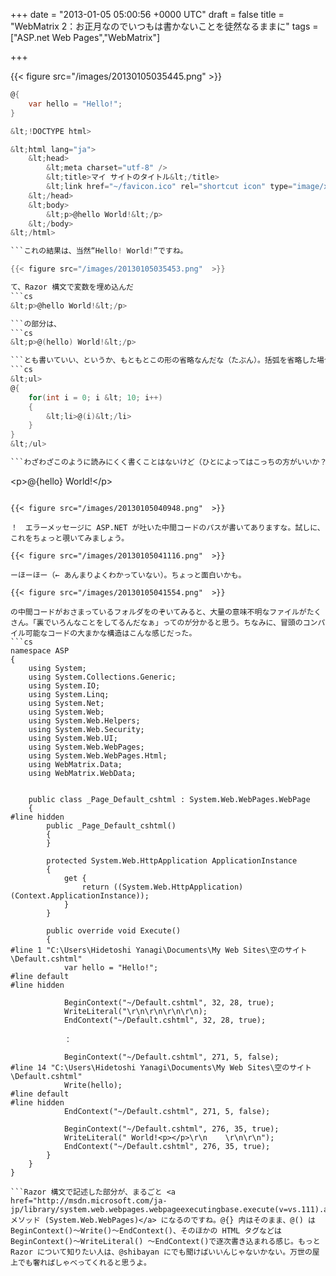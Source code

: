 
+++
date = "2013-01-05 05:00:56 +0000 UTC"
draft = false
title = "WebMatrix 2：お正月なのでいつもは書かないことを徒然なるままに"
tags = ["ASP.net Web Pages","WebMatrix"]

+++


{{< figure src="/images/20130105035445.png"  >}}
```cs
@{
    var hello = "Hello!";
}

&lt;!DOCTYPE html>

&lt;html lang="ja">
    &lt;head>
        &lt;meta charset="utf-8" />
        &lt;title>マイ サイトのタイトル&lt;/title>
        &lt;link href="~/favicon.ico" rel="shortcut icon" type="image/x-icon" />
    &lt;/head>
    &lt;body>
        &lt;p>@hello World!&lt;/p>
    &lt;/body>
&lt;/html>

```これの結果は、当然“Hello! World!”ですね。

{{< figure src="/images/20130105035453.png"  >}}

て、Razor 構文で変数を埋め込んだ
```cs
&lt;p>@hello World!&lt;/p>

```の部分は、
```cs
&lt;p>@(hello) World!&lt;/p>

```とも書いていい、というか、もともとこの形の省略なんだな（たぶん）。括弧を省略した場合は、スペースや記号（要は C# の変数に使えない文字）、HTML タグの手前で一度区切られ、評価が行われる。だから、もし Hello! と World! の間にスペースを入れたくなければ、@(hello)World! と書いて明示的に括弧で区切りを示さなければならない。じゃないと、@(helloWorld)! と解釈される。@() の内容は、その値が評価され（ToString() だと思えばいい）、無毒化のうえ（つまり HtmlEncode() やな）出力される。逆に言えば、@() の内容は値をもつ変数か関数でなくてはならない。一方、@{} の中には文を記述する。文というのは、要は ; で終わっていたり、{} で囲まれたコードの塊。たとえば、Razor で括弧を省略せずに for 文を書くときは {} が使える。
```cs
&lt;ul>
@{
    for(int i = 0; i &lt; 10; i++)
    {
        &lt;li>@(i)&lt;/li>
    }
}        
&lt;/ul>

```わざわざこのように読みにくく書くことはないけど（ひとによってはこっちの方がいいか？）。ちなみに、for や if のあとの {} の中身はまた少し特殊で（だから省略できないんだな……）、@{} 外と同じ感じで評価される。つまり、HTML タグと @() が使える。まぁ、理屈より書いて慣れた方が早い。Don&#39;t think, feel!さてはて。では、冒頭のコードで @(hello) の代わりに @{hello} を使うとどうなるでしょうか。
```
&lt;p>@{hello} World!&lt;/p>
```@{} には文（手続きや宣言）を記述しなければならなかった。なので、これは当然コンパイルエラーに……

{{< figure src="/images/20130105040948.png"  >}}

！　エラーメッセージに ASP.NET が吐いた中間コードのパスが書いてありますな。試しに、これをちょっと覗いてみましょう。

{{< figure src="/images/20130105041116.png"  >}}

ーほーほー（← あんまりよくわかっていない）。ちょっと面白いかも。

{{< figure src="/images/20130105041554.png"  >}}

の中間コードがおさまっているフォルダをのぞいてみると、大量の意味不明なファイルがたくさん。「裏でいろんなことをしてるんだなぁ」ってのが分かると思う。ちなみに、冒頭のコンパイル可能なコードの大まかな構造はこんな感じだった。
```cs
namespace ASP
{
    using System;
    using System.Collections.Generic;
    using System.IO;
    using System.Linq;
    using System.Net;
    using System.Web;
    using System.Web.Helpers;
    using System.Web.Security;
    using System.Web.UI;
    using System.Web.WebPages;
    using System.Web.WebPages.Html;
    using WebMatrix.Data;
    using WebMatrix.WebData;
    
    
    public class _Page_Default_cshtml : System.Web.WebPages.WebPage
    {
#line hidden
        public _Page_Default_cshtml()
        {
        }
        
        protected System.Web.HttpApplication ApplicationInstance
        {
            get {
                return ((System.Web.HttpApplication)(Context.ApplicationInstance));
            }
        }
        
        public override void Execute()
        {    
#line 1 "C:\Users\Hidetoshi Yanagi\Documents\My Web Sites\空のサイト\Default.cshtml"
            var hello = "Hello!";
#line default
#line hidden

            BeginContext("~/Default.cshtml", 32, 28, true);
            WriteLiteral("\r\n\r\n\r\n\r\n);
            EndContext("~/Default.cshtml", 32, 28, true);

            ：

            BeginContext("~/Default.cshtml", 271, 5, false);
#line 14 "C:\Users\Hidetoshi Yanagi\Documents\My Web Sites\空のサイト\Default.cshtml"
            Write(hello);
#line default
#line hidden
            EndContext("~/Default.cshtml", 271, 5, false);

            BeginContext("~/Default.cshtml", 276, 35, true);
            WriteLiteral(" World!<p></p>\r\n    \r\n\r\n");
            EndContext("~/Default.cshtml", 276, 35, true);
        }
    }
}

```Razor 構文で記述した部分が、まるごと <a href="http://msdn.microsoft.com/ja-jp/library/system.web.webpages.webpageexecutingbase.execute(v=vs.111).aspx">WebPageExecutingBase.Execute メソッド (System.Web.WebPages)</a> になるのですね。@{} 内はそのまま、@() は BeginContext()～Write()～EndContext()、そのほかの HTML タグなどは BeginContext()～WriteLiteral() ～EndContext()で逐次書き込まれる感じ。もっと Razor について知りたい人は、@shibayan にでも聞けばいいんじゃないかない。万世の屋上でも奢ればしゃべってくれると思うよ。


